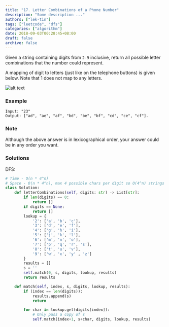 ```yaml
---
title: "17. Letter Combinations of a Phone Number"
description: "Some description ..."
authors: ["lek-tin"]
tags: ["leetcode", "dfs"]
categories: ["algorithm"]
date: 2018-09-03T00:28:45+08:00
draft: false
archive: false
---
```


Given a string containing digits from `2-9` inclusive, return all possible letter combinations that the number could represent.

A mapping of digit to letters (just like on the telephone buttons) is given below. Note that 1 does not map to any letters.

![alt text](http://upload.wikimedia.org/wikipedia/commons/thumb/7/73/Telephone-keypad2.svg/200px-Telephone-keypad2.svg.png "Logo Title Text 1")

### Example
```
Input: "23"
Output: ["ad", "ae", "af", "bd", "be", "bf", "cd", "ce", "cf"].
```
### Note

Although the above answer is in lexicographical order, your answer could be in any order you want.

### Solutions
DFS:
```python
# Time - O(n * 4^n)
# Space - O(n * 4^n), max 4 possible chars per digit so O(4^n) strings each of length n
class Solution:
    def letterCombinations(self, digits: str) -> List[str]:
        if len(digits) == 0:
            return []
        if digits == None:
            return []
        lookup = {
            '2': ['a', 'b', 'c'],
            '3': ['d', 'e', 'f'],
            '4': ['g', 'h', 'i'],
            '5': ['j', 'k', 'l'],
            '6': ['m', 'n', 'o'],
            '7': ['p', 'q', 'r', 's'],
            '8': ['t', 'u', 'v'],
            '9': ['w', 'x', 'y' , 'z']
        }
        results = []
        s = ''
        self.match(0, s, digits, lookup, results)
        return results

    def match(self, index, s, digits, lookup, results):
        if (index == len(digits)):
            results.append(s)
            return

        for char in lookup.get(digits[index]):
            # Only pass a copy of s
            self.match(index+1, s+char, digits, lookup, results)
```